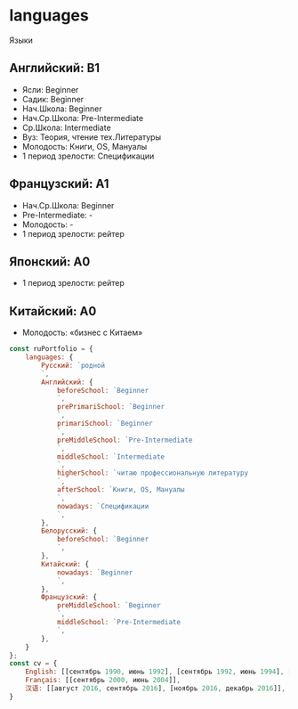 # languages
Языки
## Английский: B1
- Ясли: Beginner
- Садик: Beginner
- Нач.Школа: Beginner
- Нач.Ср.Школа: Pre-Intermediate
- Ср.Школа: Intermediate
- Вуз: Теория, чтение тех.Литературы
- Молодость: Книги, OS, Мануалы
- 1 период зрелости: Спецификации
## Французский: A1
- Нач.Ср.Школа: Beginner
- Pre-Intermediate: -
- Молодость: -
- 1 период зрелости: рейтер
## Японский: A0
- 1 период зрелости: рейтер
## Китайский: A0
- Молодость: «бизнес с Китаем»
```js
const ruPortfolio = {
	languages: {
		Русский: `родной
		`,
		Английский: {
			beforeSchool: `Beginner
			`,
			prePrimariSchool: `Beginner
			`,
			primariSchool: `Beginner
			`,
			preMiddleSchool: `Pre-Intermediate
			`,
			middleSchool: `Intermediate
			`,
			higherSchool: `читаю профессиональную литературу
			`,
			afterSchool: `Книги, OS, Мануалы
			`,
			nowadays: `Спецификации
			`,
		},
		Белорусский: {
			beforeSchool: `Beginner
			`,
		},
		Китайский: {
			nowadays: `Beginner
			`,
		},
		Французский: {
			preMiddleSchool: `Beginner
			`,
			middleSchool: `Pre-Intermediate
			`,
		},
	}
};
const cv = {
	English: [[сентябрь 1990, июнь 1992], [сентябрь 1992, июнь 1994], [сентябрь 1994, июнь 2004], [июнь 2006, июнь 2011], [январь 2016, сентябрь 2018], […]],
	Français: [[сентябрь 2000, июнь 2004]],
	汉语: [[август 2016, сентябрь 2016], [ноябрь 2016, декабрь 2016]],
}
```
